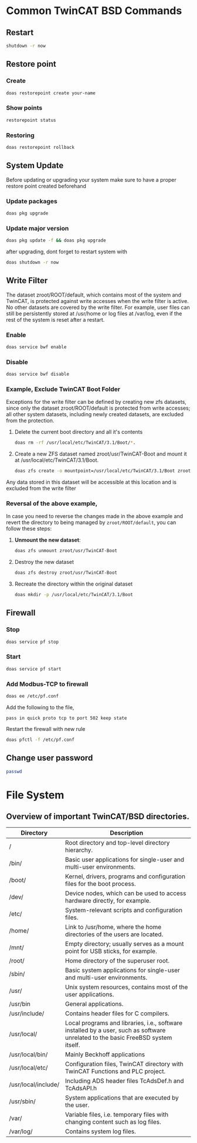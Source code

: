 # Common TwinCAT BSD Commands

## Restart
```bash
shutdown -r now
```

## Restore point
### Create
```bash
doas restorepoint create your-name
```
### Show points
```bash
restorepoint status
```

### Restoring
```bash
doas restorepoint rollback
```

## System Update
Before updating or upgrading your system make sure to have a proper restore point created beforehand
### Update packages
```bash
doas pkg upgrade
```
### Update major version
```bash
doas pkg update -f && doas pkg upgrade
```
after upgrading, dont forget to restart system with
```bash
doas shutdown -r now
```

## Write Filter
The dataset zroot/ROOT/default, which contains most of the system and TwinCAT, is protected against write accesses when the write filter is active. No other datasets are covered by the write filter. For example, user files can still be persistently stored at /usr/home or log files at /var/log, even if the rest of the system is reset after a restart.

### Enable
```bash
doas service bwf enable
```

### Disable
```bash
doas service bwf disable
```

### Example, Exclude TwinCAT Boot Folder
Exceptions for the write filter can be defined by creating new zfs datasets, since only the dataset zroot/ROOT/default is protected from write accesses; all other system datasets, including newly created datasets, are excluded from the protection.

1. Delete the current boot directory and all it's contents
   ```bash
   doas rm -rf /usr/local/etc/TwinCAT/3.1/Boot/*.
   ```
2. Create a new ZFS dataset named zroot/usr/TwinCAT-Boot and mount it at /usr/local/etc/TwinCAT/3.1/Boot.
   ```bash
   doas zfs create -o mountpoint=/usr/local/etc/TwinCAT/3.1/Boot zroot/usr/TwinCAT-Boot
   ```
Any data stored in this dataset will be accessible at this location and is excluded from the write filter

### Reversal of the above example, 
In case you need to reverse the changes made in the above example and revert the directory to being managed by `zroot/ROOT/default`, you can follow these steps:

1. **Unmount the new dataset**:
   ```bash
   doas zfs unmount zroot/usr/TwinCAT-Boot
   ```
2. Destroy the new dataset
   ```bash
   doas zfs destroy zroot/usr/TwinCAT-Boot
   ```
3. Recreate the directory within the original dataset
   ```bash
   doas mkdir -p /usr/local/etc/TwinCAT/3.1/Boot
   ```
   
## Firewall
### Stop
```bash
doas service pf stop
```
### Start
```bash
doas service pf start
```
### Add Modbus-TCP to firewall
```bash
doas ee /etc/pf.conf
```
Add the following to the file,
```
pass in quick proto tcp to port 502 keep state
```
Restart the firewall with new rule
```bash
doas pfctl -f /etc/pf.conf
```

## Change user password
```bash
passwd
```

# File System

## Overview of important TwinCAT/BSD directories.

| Directory             | Description                                                                                   |
|-----------------------|-----------------------------------------------------------------------------------------------|
| /                     | Root directory and top-level directory hierarchy.                                              |
| /bin/                 | Basic user applications for single-user and multi-user environments.                           |
| /boot/                | Kernel, drivers, programs and configuration files for the boot process.                        |
| /dev/                 | Device nodes, which can be used to access hardware directly, for example.                      |
| /etc/                 | System-relevant scripts and configuration files.                                              |
| /home/                | Link to /usr/home, where the home directories of the users are located.                        |
| /mnt/                 | Empty directory; usually serves as a mount point for USB sticks, for example.                  |
| /root/                | Home directory of the superuser root.                                                         |
| /sbin/                | Basic system applications for single-user and multi-user environments.                         |
| /usr/                 | Unix system resources, contains most of the user applications.                                 |
| /usr/bin              | General applications.                                                                         |
| /usr/include/         | Contains header files for C compilers.                                                        |
| /usr/local/           | Local programs and libraries, i.e., software installed by a user, such as software unrelated to the basic FreeBSD system itself. |
| /usr/local/bin/       | Mainly Beckhoff applications                                                                  |
| /usr/local/etc/       | Configuration files, TwinCAT directory with TwinCAT Functions and PLC project.                 |
| /usr/local/include/   | Including ADS header files TcAdsDef.h and TcAdsAPI.h                                           |
| /usr/sbin/            | System applications that are executed by the user.                                            |
| /var/                 | Variable files, i.e. temporary files with changing content such as log files.                   |
| /var/log/             | Contains system log files.                                                                     |
